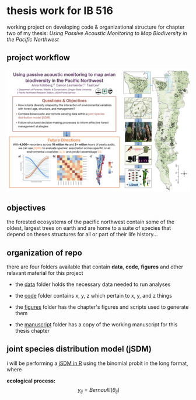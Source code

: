 # thesis work for IB 516
working project on developing code &amp; organizational structure for chapter two of my thesis: *Using Passive Acoustic Monitoring to Map Biodiversity in the Pacific Northwest*

## project workflow
![project workflow](figures/ORTWS_Poster.png)

## objectives
the forested ecosystems of the pacific northwest contain some of the oldest, largest trees on earth and are home to a suite of species that depend on theses structures for all or part of their life history...

## organization of repo
there are four folders available that contain **data**, **code**, **figures** and other relavant material for this project

- the [data](data) folder holds the necessary data needed to run analyses

- the [code](code) folder contains x, y, z which pertain to x, y, and z things

- the [figures](figures) folder has the chapter's figures and scripts used to generate them

- the [manuscript](manuscript) folder has a copy of the working manuscript for this thesis chapter 

## joint species distribution model (jSDM)
i will be performing a [jSDM in R](https://cran.r-project.org/web/packages/jSDM/vignettes/jSDM.html) using the binomial probit in the long format, where

**ecological process:**
$$y_{ij} = Bernoulli(\theta_{ij})$$

